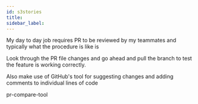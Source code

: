 ```yaml
---
id: s3stories
title:
sidebar_label:
---
```



My day to day job requires PR to be reviewed by my teammates and typically what the procedure is like is

Look through the PR file changes and go ahead and pull the branch to test the feature is working correctly.

Also make use of GitHub's tool for suggesting changes and adding comments to individual lines of code

pr-compare-tool
